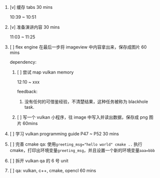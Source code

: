1. [v] 缓存 tabs 30 mins

    10:39 ~ 10:51

2. [v] 准备演讲内容 30 mins

    11:03 ~ 11:25

3. [ ] flex engine 在最后一步将 imageview 中内容拿出来，保存成图片 60 mins

    dependency:

    1. [ ] 尝试 map vulkan memory

        12:10 ~ xxx

        feedback:

        1. 没有任何的可借鉴经验，不清楚结果，这种任务被称为 blackhole task.

    1. [ ] 写一个 vulkan 小程序，往 image 中写入并读出数据，保存成 png 图片 60mins

4. [ ] 学习 vulkan programming guide P47 ~ P52 30 mins

5. [ ] 完善 cmake qa: 使用`greeting_msg="hello world" cmake ..` 执行 cmake，打印出环境变量`greeting_msg`，并且设置一个新的环境变量`aaa=bbb`

6. [ ] 拆开 vulkan qa 的 6 号 unit

7. [ ] qa: vulkan, c++, cmake, opencl 60 mins